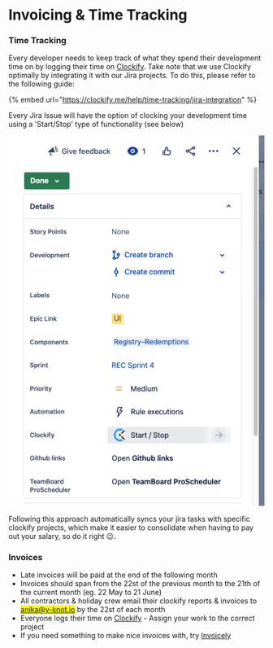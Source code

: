 # Invoicing & Time Tracking

### Time Tracking

Every developer needs to keep track of what they spend their development time on by logging their time on [Clockify](https://app.clockify.me/en/login). Take note that we use Clockify optimally by integrating it with our Jira projects. To do this, please refer to the following guide:

{% embed url="https://clockify.me/help/time-tracking/jira-integration" %}

Every Jira Issue will have the option of clocking your development time using a 'Start/Stop' type of functionality (see below)

![](<../.gitbook/assets/image (1) (1).png>)

Following this approach automatically syncs your jira tasks with specific clockify projects, which make it easier to consolidate when having to pay out your salary, so do it right :wink:.

### Invoices

* Late invoices will be paid at the end of the following month
* Invoices should span from the 22st of the previous month to the 21th of the current month (eg. 22 May to 21 June)
* All contractors & holiday crew email their clockify reports & invoices to <mark style="color:blue;">anika@y-knot.io</mark> by the 22st of each month
* Everyone logs their time on [Clockify](https://clockify.me) - Assign your work to the correct project
* If you need something to make nice invoices with, try [Invoicely](https://www.google.com/search?client=safari\&rls=en\&q=invoicely\&ie=UTF-8\&oe=UTF-8)
